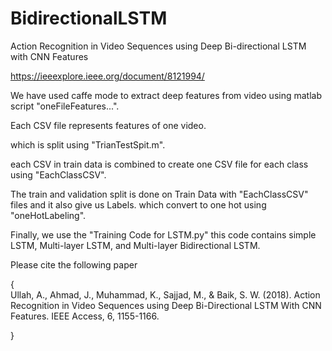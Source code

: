 # BidirectionalLSTM
Action Recognition in Video Sequences using Deep Bi-directional LSTM with CNN Features

https://ieeexplore.ieee.org/document/8121994/


We have used caffe mode to extract deep features from video using matlab script "oneFileFeatures...".

Each CSV file represents features of one video.

which is split using "TrianTestSpit.m".

each CSV in train data is combined to create one CSV file for each class using "EachClassCSV".

The train and validation split is done on Train Data with "EachClassCSV" files and it also give us Labels. which convert to one hot using "oneHotLabeling".

Finally, we use the "Training Code for LSTM.py" this code contains simple LSTM, Multi-layer LSTM, and Multi-layer Bidirectional LSTM.








Please cite the following paper

{   
    Ullah, A., Ahmad, J., Muhammad, K., Sajjad, M., & Baik, S. W. (2018). Action Recognition in Video Sequences using Deep Bi-Directional LSTM With CNN Features. IEEE Access, 6, 1155-1166.

}

